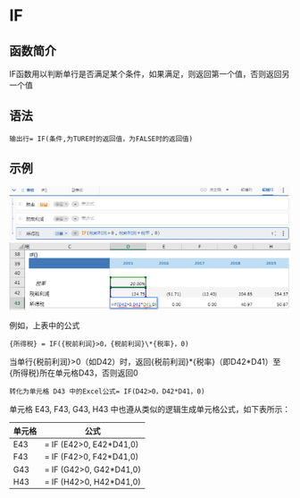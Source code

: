 # IF

## 函数简介

IF函数用以判断单行是否满足某个条件，如果满足，则返回第一个值，否则返回另一个值

## 语法

`输出行= IF(条件,为TURE时的返回值，为FALSE时的返回值)`

## 示例

![image](./pic1.png)
![image](./pic2.png)

例如，上表中的公式

`{所得税} = IF({税前利润}>0，{税前利润}\*{税率}，0)`

当单行{税前利润}>0（如D42）时，返回{税前利润}\*{税率}（即D42\*D41）至{所得税}所在单元格D43，否则返回0

`转化为单元格 D43 中的Excel公式= IF(D42>0，D42*D41，0)`

单元格 E43, F43, G43, H43 中也遵从类似的逻辑生成单元格公式，如下表所示：

| 单元格 | 公式               |
| ------ | ------------------ |
| E43     | = IF (E42>0, E42*D41,0) |
| F43     | = IF (F42>0, F42*D41,0) |
| G43     | = IF (G42>0, G42*D41,0) |
| H43     | = IF (H42>0, H42*D41,0) |